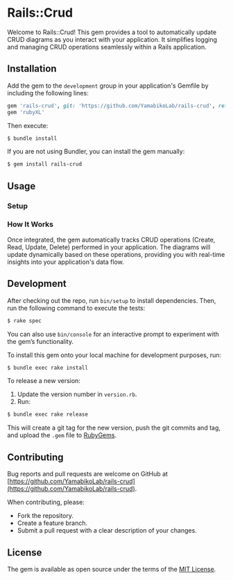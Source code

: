 # Rails::Crud

Welcome to Rails::Crud! This gem provides a tool to automatically update CRUD diagrams as you interact with your application. It simplifies logging and managing CRUD operations seamlessly within a Rails application.

## Installation

Add the gem to the `development` group in your application's Gemfile by including the following lines:

```ruby
gem 'rails-crud', git: 'https://github.com/YamabikoLab/rails-crud', ref: 'fe995a3611afeed47a2b7a90245e3afb97c12dd9'
gem 'rubyXL'
```

Then execute:

```sh
$ bundle install
```

If you are not using Bundler, you can install the gem manually:

```sh
$ gem install rails-crud
```

## Usage

### Setup


### How It Works

Once integrated, the gem automatically tracks CRUD operations (Create, Read, Update, Delete) performed in your application. The diagrams will update dynamically based on these operations, providing you with real-time insights into your application's data flow.

## Development

After checking out the repo, run `bin/setup` to install dependencies. Then, run the following command to execute the tests:

```sh
$ rake spec
```

You can also use `bin/console` for an interactive prompt to experiment with the gem’s functionality.

To install this gem onto your local machine for development purposes, run:

```sh
$ bundle exec rake install
```

To release a new version:
1. Update the version number in `version.rb`.
2. Run:

```sh
$ bundle exec rake release
```

This will create a git tag for the new version, push the git commits and tag, and upload the `.gem` file to [RubyGems](https://rubygems.org).

## Contributing

Bug reports and pull requests are welcome on GitHub at [https://github.com/YamabikoLab/rails-crud](https://github.com/YamabikoLab/rails-crud).

When contributing, please:
- Fork the repository.
- Create a feature branch.
- Submit a pull request with a clear description of your changes.

## License

The gem is available as open source under the terms of the [MIT License](https://opensource.org/licenses/MIT).

